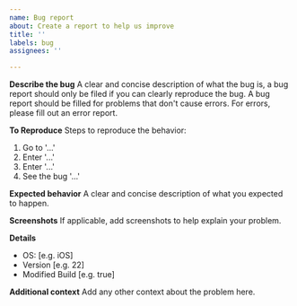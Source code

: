 ```yaml
---
name: Bug report
about: Create a report to help us improve
title: ''
labels: bug
assignees: ''

---
```


**Describe the bug**
A clear and concise description of what the bug is, a bug report should only be filed if you can clearly reproduce the bug. A bug report should be filled for problems that don't cause errors. For errors, please fill out an error report.

**To Reproduce**
Steps to reproduce the behavior:
1. Go to '...'
2. Enter '...'
3. Enter '...'
4. See the bug '...'

**Expected behavior**
A clear and concise description of what you expected to happen.

**Screenshots**
If applicable, add screenshots to help explain your problem.

**Details**
 - OS: [e.g. iOS]
 - Version [e.g. 22]
 - Modified Build [e.g. true]

**Additional context**
Add any other context about the problem here.
